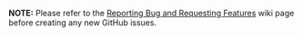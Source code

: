 **NOTE:** Please refer to the [Reporting Bug and Requesting Features](https://github.com/linux-audit/audit-documentation/wiki/Reporting-Bugs-and-Requesting-Features) wiki page before creating any new GitHub issues.

